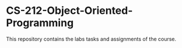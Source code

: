 # CS-212-Object-Oriented-Programming
This repository contains the labs tasks and assignments of the course.
